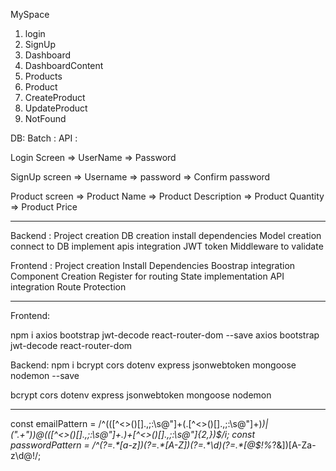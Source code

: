 MySpace

1. login
2. SignUp
3. Dashboard
4. DashboardContent
5. Products
6. Product
7. CreateProduct
8. UpdateProduct
9. NotFound


DB: 
Batch : 
API : 









Login Screen
	=> UserName
	=> Password

SignUp screen
	=> Username
	=> password
	=> Confirm password

Product screen
	=> Product Name
	=> Product Description
	=> Product Quantity
	=> Product Price
	
	
	
--------------------------------------------------

Backend :
Project creation
DB creation
install dependencies
Model creation
connect to DB
implement apis
integration JWT token
Middleware to validate

Frontend :
Project creation
Install Dependencies
Boostrap integration
Component Creation
Register for routing
State implementation
API integration
Route Protection

--------------------------------------------

  
Frontend: 

npm i axios bootstrap jwt-decode react-router-dom --save
axios
bootstrap
jwt-decode
react-router-dom

Backend: 
npm i bcrypt cors dotenv express jsonwebtoken mongoose nodemon --save

bcrypt
cors
dotenv
express
jsonwebtoken
mongoose
nodemon

-----------------------------------------------------

const emailPattern = /^(([^<>()[\]\.,;:\s@\"]+(\.[^<>()[\]\.,;:\s@\"]+)*)|(\".+\"))@(([^<>()[\]\.,;:\s@\"]+\.)+[^<>()[\]\.,;:\s@\"]{2,})$/i;
  const passwordPattern = /^(?=.*[a-z])(?=.*[A-Z])(?=.*\d)(?=.*[@$!%*?&])[A-Za-z\d@$!%*?&]{8,10}$/;